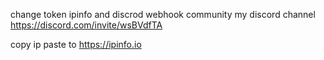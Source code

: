 change token ipinfo and discrod webhook
community my discord channel https://discord.com/invite/wsBVdfTA

copy ip paste to https://ipinfo.io
